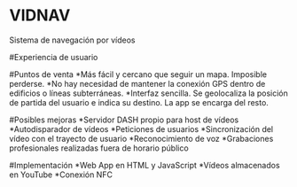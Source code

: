 # VIDNAV
Sistema de navegación por vídeos

#Experiencia de usuario

#Puntos de venta
*Más fácil y cercano que seguir un mapa. Imposible perderse.
*No hay necesidad de mantener la conexión GPS dentro de edificios o líneas subterráneas.
*Interfaz sencilla. Se geolocaliza la posición de partida del usuario e indica su destino. La app se encarga del resto.

#Posibles mejoras
*Servidor DASH propio para host de vídeos
*Autodisparador de vídeos
*Peticiones de usuarios
*Sincronización del vídeo con el trayecto de usuario 
*Reconocimiento de voz
*Grabaciones profesionales realizadas fuera de horario público

#Implementación
*Web App en HTML y JavaScript
*Vídeos almacenados en YouTube
*Conexión NFC
